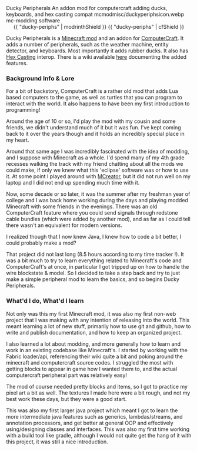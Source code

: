 
<articlemeta>
    <name>Ducky Peripherals</name>
    <description>An addon mod for computercraft adding ducks, keyboards, and hex casting compat</description>
    <icon>mcmodmisc/duckyperiphsicon.webp</icon>
    <tags>
        <tag>mc-modding</tag>
        <tag>software</tag>
    </tags>
</articlemeta>

<center>
{{ "ducky-periphs" | modrinthShield }}
{{ "ducky-periphs" | cfShield }}
</center>

Ducky Peripherals is a [Minecraft mod](https://en.wikipedia.org/wiki/Minecraft_modding) and an addon for [ComputerCraft](https://modrinth.com/mod/cc-tweaked). It adds a number of peripherals, such as the weather machine, entity detector, and keyboards. Most importantly it adds rubber ducks. It also has [Hex Casting](https://modrinth.com/mod/hex-casting) interop. There is a wiki available [here](https://github.com/SamsTheNerd/ducky-periphs/wiki) documenting the added features.


### Background Info & Lore

For a bit of backstory, ComputerCraft is a rather old mod that adds Lua based computers to the game, as well as turtles that you can program to interact with the world. It also happens to have been my first introduction to programming! 

Around the age of 10 or so, I'd play the mod with my cousin and some friends, we didn't understand much of it but it was fun. I've kept coming back to it over the years though and it holds an incredibly special place in my heart.

Around that same age I was incredibly fascinated with the idea of modding, and I suppose with Minecraft as a whole. I'd spend many of my 4th grade recesses walking the track with my friend chatting about all the mods we could make, if only we knew what this 'eclipse' software was or how to use it. At some point I played around with [MCreator](https://mcreator.net/), but it did not run well on my laptop and I did not end up spending much time with it.

Now, some decade or so later, it was the summer after my freshman year of college and I was back home working during the days and playing modded Minecraft with some friends in the evenings. There was an old ComputerCraft feature where you could send signals through redstone cable bundles (which were added by another mod), and as far as I could tell there wasn't an equivalent for modern versions. 

I realized though that I now knew Java, I knew how to code a bit better, I could probably make a mod? 

That project did not last long (8.5 hours according to my time tracker !). It was a bit much to try to learn everything related to Minecraft's code and ComputerCraft's at once, in particular I got tripped up on how to handle the wire blockstate & model. So I decided to take a step back and try to just make a simple peripheral mod to learn the basics, and so begins Ducky Peripherals.

### What'd I do, What'd I learn

Not only was this my first Minecraft mod, it was also my first non-web project that I was making with any intention of releasing into the world. This meant learning a lot of new stuff, primarily how to use git and github, how to write and publish documentation, and how to keep an organized project.

I also learned a lot about modding, and more generally how to learn and work in an existing codebase like Minecraft's. I started by working with the Fabric loader/api, referencing their wiki quite a bit and poking around the minecraft and computercraft source codes. I struggled the most with getting blocks to appear in game how I wanted them to, and the actual computercraft peripheral part was relatively easy!

The mod of course needed pretty blocks and items, so I got to practice my pixel art a bit as well. The textures I made here were a bit rough, and not my best work these days, but they were a good start.

This was also my first larger java project which meant I got to learn the more intermediate java features such as generics, lambdas/streams, and annotation processors, and get better at general OOP and effectively using/designing classes and interfaces. This was also my first time working with a build tool like gradle, although I would not quite get the hang of it with this project, it was still a nice introduction.